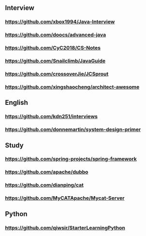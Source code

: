 ## Interview
### https://github.com/xbox1994/Java-Interview
### https://github.com/doocs/advanced-java
### https://github.com/CyC2018/CS-Notes
### https://github.com/Snailclimb/JavaGuide
### https://github.com/crossoverJie/JCSprout
### https://github.com/xingshaocheng/architect-awesome

## English
### https://github.com/kdn251/interviews
### https://github.com/donnemartin/system-design-primer


## Study
### https://github.com/spring-projects/spring-framework
### https://github.com/apache/dubbo
### https://github.com/dianping/cat
### https://github.com/MyCATApache/Mycat-Server

## Python
### https://github.com/qiwsir/StarterLearningPython
